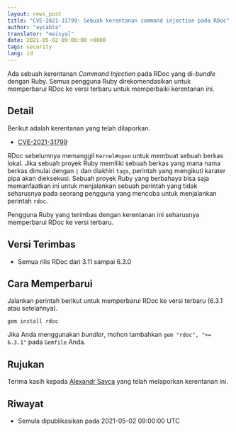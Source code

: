 ```yaml
---
layout: news_post
title: "CVE-2021-31799: Sebuah kerentanan command injection pada RDoc"
author: "aycabta"
translator: "meisyal"
date: 2021-05-02 09:00:00 +0000
tags: security
lang: id
---
```


Ada sebuah kerentanan *Command Injection* pada RDoc yang di-*bundle* dengan
Ruby. Semua pengguna Ruby direkomendasikan untuk memperbarui RDoc ke versi
terbaru untuk memperbaiki kerentanan ini.

## Detail

Berikut adalah kerentanan yang telah dilaporkan.

* [CVE-2021-31799](https://nvd.nist.gov/vuln/detail/CVE-2021-31799)

RDoc sebelumnya memanggil `Kernel#open` untuk membuat sebuah berkas lokal. Jika
sebuah proyek Ruby memiliki sebuah berkas yang mana nama berkas dimulai dengan
`|` dan diakhiri `tags`, perintah yang mengikuti karater pipa akan dieksekusi.
Sebuah proyek Ruby yang berbahaya bisa saja memanfaatkan ini untuk menjalankan
sebuah perintah yang tidak seharusnya pada seorang pengguna yang mencoba untuk
menjalankan perintah `rdoc`.

Pengguna Ruby yang terimbas dengan kerentanan ini seharusnya memperbarui RDoc
ke versi terbaru.

## Versi Terimbas

* Semua rilis RDoc dari 3.11 sampai 6.3.0

## Cara Memperbarui

Jalankan perintah berikut untuk memperbarui RDoc ke versi terbaru (6.3.1 atau
setelahnya).

```
gem install rdoc
```

Jika Anda menggunakan *bundler*, mohon tambahkan `gem "rdoc", ">= 6.3.1"` pada
`Gemfile` Anda.

## Rujukan

Terima kasih kepada [Alexandr Savca](https://hackerone.com/chinarulezzz) yang
telah melaporkan kerentanan ini.

## Riwayat

* Semula dipublikasikan pada 2021-05-02 09:00:00 UTC
